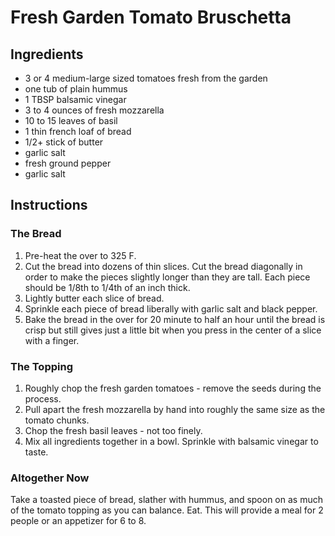 # Fresh Garden Tomato Bruschetta #

## Ingredients ##

* 3 or 4 medium-large sized tomatoes fresh from the garden
* one tub of plain hummus
* 1 TBSP balsamic vinegar
* 3 to 4 ounces of fresh mozzarella
* 10 to 15 leaves of basil
* 1 thin french loaf of bread
* 1/2+ stick of butter
* garlic salt
* fresh ground pepper
* garlic salt

## Instructions ###

### The Bread ###

1. Pre-heat the over to 325 F.
2. Cut the bread into dozens of thin slices.  Cut the bread diagonally in order to make the pieces slightly longer than they are tall.  Each piece should be 1/8th to 1/4th of an inch thick.
3. Lightly butter each slice of bread.
4. Sprinkle each piece of bread liberally with garlic salt and black pepper.
5. Bake the bread in the over for 20 minute to half an hour until the bread is crisp but still gives just a little bit when you press in the center of a slice with a finger.

### The Topping ###

1. Roughly chop the fresh garden tomatoes - remove the seeds during the process.
2. Pull apart the fresh mozzarella by hand into roughly the same size as the tomato chunks.
3. Chop the fresh basil leaves - not too finely.
4. Mix all ingredients together in a bowl.  Sprinkle with balsamic vinegar to taste.

### Altogether Now ###

Take a toasted piece of bread, slather with hummus, and spoon on as much of the tomato topping as you can balance.  Eat.  This will provide a meal for 2 people or an appetizer for 6 to 8.